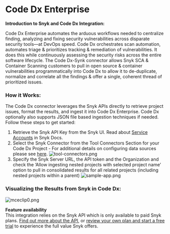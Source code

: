 # Code Dx Enterprise

**Introduction to Snyk and Code Dx Integration:**

Code Dx Enterprise automates the arduous workflows needed to centralize finding, analyzing and fixing security vulnerabilities across disparate security tools—at DevOps speed. Code Dx orchestrates scan automation, automates triage & prioritizes tracking & remediation of vulnerabilities. It does this while continuously assessing the security risks across the entire software lifecycle. The Code Dx-Synk connector allows Snyk SCA & Container Scanning customers to pull in open source & container vulnerabilities programmatically into Code Dx to allow it to de-duplicate, normalize and correlate all the findings & offer a single, coherent thread of prioritized issues.

### How it Works:

The Code Dx connector leverages the Snyk APIs directly to retrieve project issues, format the results, and ingest it into Code Dx Enterprise. Code Dx optionally also supports JSON file based ingestion techniques if needed.  Follow these steps to get started:

1. Retrieve the Snyk API Key from the Snyk UI. Read about [Service Accounts](https://support.snyk.io/hc/en-us/articles/360004037597) in Snyk Docs.
2. Select the Snyk Connector from the Tool Connectors Section for your Code Dx Project - For additional details on configuring data sources please see [here](https://codedx.com/Documentation/UserGuide.html#ToolConnectors). ![tool-connectors.png](https://support.snyk.io/hc/article_attachments/360018504918/tool-connectors.png)
3. Specify the Snyk Server URL, the API token and the Organization and check the ‘Allow ingesting nested projects with selected project name’ option to pull in consolidated results for all related projects \(including nested projects within a parent\) ![sample-app.png](https://support.snyk.io/hc/article_attachments/360018451717/sample-app.png)

### **Visualizing the Results from Snyk in Code Dx:**

![mceclip0.png](https://support.snyk.io/hc/article_attachments/360018504958/mceclip0.png)

**Feature availability**  
This integration relies on the Snyk API which is only available to paid Snyk plans. [Find out more about the API](/integrations/vulnerability-management-tools/code-dx-enterprise#), or [review your own plan and start a free trial](https://app.snyk.io/manage/billing) to experience the full value Snyk offers.

